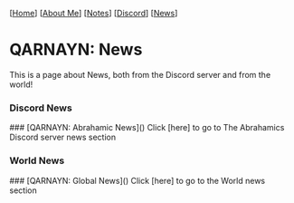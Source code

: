 <link rel="icon" href="https://demerci.github.io/qarnayn/favicon.ico">

[[Home](index.md)] [[About Me](ABOUT.md)] [[Notes](NOTES.md)] [[Discord](DISCORD.md)] [[News](news.md)]

# QARNAYN: News
This is a page about News, both from the Discord server and from the world!

<h3>Discord News</h3>
### [QARNAYN: Abrahamic News]()   
Click [here] to go to The Abrahamics Discord server news section

<h3>World News</h3>
### [QARNAYN: Global News]()
Click [here] to go to the World news section